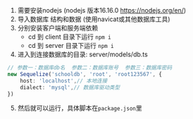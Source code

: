 1. 需要安装nodejs (nodejs 版本16.16.0 https://nodejs.org/en/)
2. 导入数据库 结构和数据 (使用navicat或其他数据库工具)
3. 分别安装客户端和服务端依赖
    * cd 到 client 目录下运行 `npm i`
    * cd 到 server 目录下运行 `npm i`
4. 进入到连接数据库的目录: server/models/db.ts

```ts
// 参数一：数据库db名  参数二：数据库账号  参数三：数据库密码
new Sequelize('schooldb', 'root', 'root123567', {
    host: 'localhost',// 本地连接
    dialect: 'mysql',// 数据库驱动类型
})
```

5. 然后就可以运行，具体脚本在`package.json`里